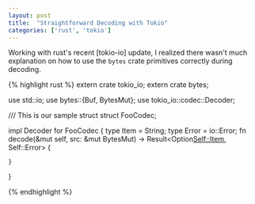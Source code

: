 ```yaml
---
layout: post
title:  "Straightforward Decoding with Tokio"
categories: ['rust', 'tokio']
---
```


Working with rust's recent [tokio-io] update, I realized there wasn't much explanation on how to use the `bytes` crate primitives correctly during decoding.


{% highlight rust %}
extern crate tokio_io;
extern crate bytes;

use std::io;
use bytes::{Buf, BytesMut};
use tokio_io::codec::Decoder;

/// This is our sample struct
struct FooCodec;

impl Decoder for FooCodec {
    type Item = String;
    type Error = io::Error;
    fn decode(&mut self, src: &mut BytesMut) -> Result<Option<Self::Item>, Self::Error> {
        
    }
}


{% endhighlight %}
